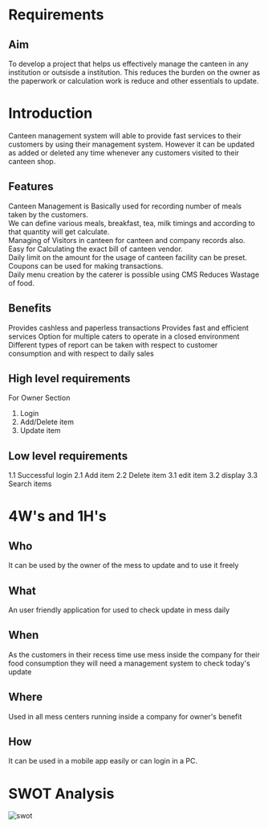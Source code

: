 # Requirements

## Aim
To develop a project that  helps us effectively manage the canteen in any institution or outsisde a institution. This reduces the burden on the owner as the paperwork  or calculation work is reduce and other essentials to update.


# Introduction

Canteen management system will able to provide fast services to their customers by using their management system. However it can  be updated as added or deleted any time whenever any customers visited to their canteen shop.

## Features
 Canteen Management is Basically used for recording number of meals taken by the customers.  
 We can define various meals, breakfast, tea, milk timings and according to that quantity will get calculate.  
 Managing of Visitors in canteen for canteen and company records also.  
 Easy for Calculating the exact bill of canteen vendor.  
 Daily limit on the amount for the usage of canteen facility can be preset.  
 Coupons can be used for making transactions.  
 Daily menu creation by the caterer is possible using CMS
 Reduces Wastage of food.

  

## Benefits
Provides cashless and paperless transactions
Provides fast and efficient services
Option for multiple caters to operate in a closed environment
Different types of report can be taken with respect to customer consumption and with respect to daily sales 


## High level requirements

For Owner Section

1) Login
2) Add/Delete item
3) Update item


## Low level requirements


1.1 Successful login
2.1 Add item
2.2 Delete item 
3.1 edit item
3.2 display
3.3 Search items
 


# 4W's and 1H's



## Who
It can be used by the owner of the mess to update  and to use it freely



## What
An user friendly application for used to check update in mess daily



## When

As the customers in their recess time use mess inside the company for their food consumption they will need a management system to check today's update


## Where
Used in all mess centers running inside a company for owner's benefit

## How
It can be used in a mobile app easily or can login in a PC. 


# SWOT Analysis
![swot](https://user-images.githubusercontent.com/94235122/143300442-533e40d1-f5f4-4805-bf4c-30ff98d96e39.png)
